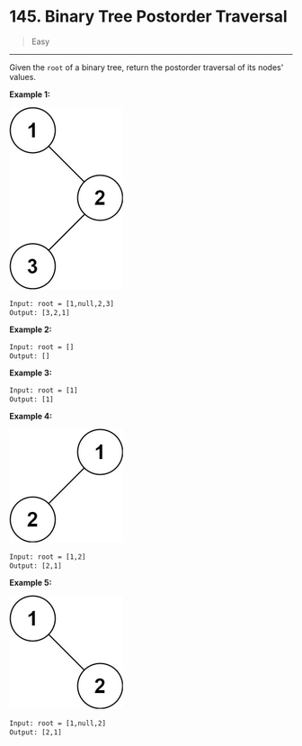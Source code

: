 # 145. Binary Tree Postorder Traversal

> Easy

------

Given the `root` of a binary tree, return the postorder traversal of its nodes' values.

**Example 1:**

![tree-1](images/tree-1.jpg)

```
Input: root = [1,null,2,3]
Output: [3,2,1]
```

**Example 2:**

```
Input: root = []
Output: []
```

**Example 3:**

```
Input: root = [1]
Output: [1]
```

**Example 4:**

![tree-2](images/tree-2.jpg)

```
Input: root = [1,2]
Output: [2,1]
```

**Example 5:**

![tree-3](images/tree-3.jpg)

```
Input: root = [1,null,2]
Output: [2,1]
```